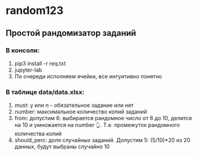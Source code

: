 # random123
## Простой рандомизатор заданий 

### В консоли:
1) pip3 install -r req.txt 
2) jupyter-lab
3) По очереди исполняем ячейки, все интуитивно понятно

### В таблице data/data.xlsx:
1) must: y или n - обязательное задание или нет
2) number: максимальное количество копий заданий
3) from: допустим 6: выбирается рандомное число от 6 до 10, делится на 10 и умножается на number 👆. Т.е. промежуток рандомного количества копий
4) should_perc: доля случайных заданий. Допустим 5: (5/10)*20  из 20 данных, будут выбраны случайно 10
